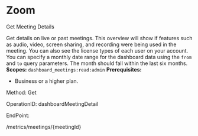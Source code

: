 #     Zoom


Get Meeting Details

Get details on live or past meetings. This overview will show if features such as audio, video, screen sharing, and recording were being used in the meeting. You can also see the license types of each user on your account. You can specify a monthly date range for the dashboard data using the `from` and `to` query parameters. The month should fall within the last six months.  
**Scopes:** `dashboard_meetings:read:admin` 
**Prerequisites:** 
* Business or a higher plan.

Method: Get

OperationID: dashboardMeetingDetail

EndPoint:

/metrics/meetings/{meetingId}

